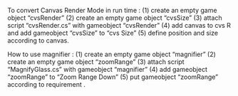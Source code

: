 To convert Canvas Render Mode in run time :
(1) create an  empty game object  “cvsRender”
(2) create an  empty game object  “cvsSize”
(3) attach script “cvsRender.cs”  with gameobject  “cvsRender”
(4) add canvas to cvs R and add gameobject   “cvsSize”  to “cvs Size”
(5) define position and size according to canvas.

How to use  magnifier :
(1) create an  empty game object  “magnifier”
(2) create an  empty game object  “zoomRange”
(3) attach script “MagnifyGlass.cs”  with gameobject  “magnifier”
(4) add gameobject “zoomRange” to “Zoom Range Down”
(5) put gameobject “zoomRange” according to requirement .
